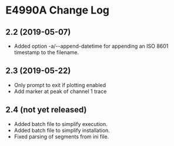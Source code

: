 # E4990A Change Log

## 2.2 (2019-05-07)
* Added option -a/--append-datetime for appending an ISO 8601 timestamp
  to the filename.

## 2.3 (2019-05-22)
* Only prompt to exit if plotting enabled
* Add marker at peak of channel 1 trace

## 2.4 (not yet released)
* Added batch file to simplify execution.
* Added batch file to simplify installation.
* Fixed parsing of segments from ini file.
